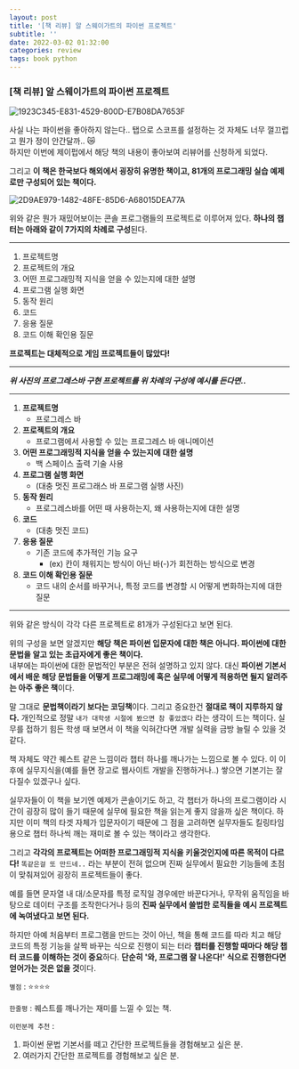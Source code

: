 ```yaml
---
layout: post
title: '[책 리뷰] 알 스웨이가트의 파이썬 프로젝트'
subtitle: ''
date: 2022-03-02 01:32:00
categories: review
tags: book python
---
```


### [책 리뷰] 알 스웨이가트의 파이썬 프로젝트

![1923C345-E831-4529-800D-E7B08DA7653F](https://tva1.sinaimg.cn/large/e6c9d24egy1gzuuna9z7ej21400u0gsc.jpg)

사실 나는 파이썬을 좋아하지 않는다.. 탭으로 스코프를 설정하는 것 자체도 너무 껄끄럽고 뭔가 정이 안간달까.. 😿  
하지만 이번에 제이펍에서 해당 책의 내용이 좋아보여 리뷰어를 신청하게 되었다.

그리고 **이 책은 한국보다 해외에서 굉장히 유명한 책이고, 81개의 프로그래밍 실습 예제로만 구성되어 있는 책이다.**

![2D9AE979-1482-48FE-85D6-A68015DEA77A](https://tva1.sinaimg.cn/large/e6c9d24egy1gzuuo5cr4sj21400u0ag1.jpg)

위와 같은 뭔가 재밌어보이는 콘솔 프로그램들의 프로젝트로 이루어져 있다.
**하나의 챕터는 아래와 같이 7가지의 차례로 구성**된다.

---

1. 프로젝트명
2. 프로젝트의 개요
3. 어떤 프로그래밍적 지식을 얻을 수 있는지에 대한 설명
4. 프로그램 실행 화면
5. 동작 원리
6. 코드
7. 응용 질문
8. 코드 이해 확인용 질문

**프로젝트는 대체적으로 게임 프로젝트들이 많았다!**

---

**_위 사진의 프로그레스바 구현 프로젝트를 위 차례의 구성에 예시를 든다면.._**

---

1. **프로젝트명**
   - 프로그레스 바
2. **프로젝트의 개요**
   - 프로그램에서 사용할 수 있는 프로그레스 바 애니메이션
3. **어떤 프로그래밍적 지식을 얻을 수 있는지에 대한 설명**
   - 백 스페이스 출력 기술 사용
4. **프로그램 실행 화면**
   - (대충 멋진 프로그래스 바 프로그램 실행 사진)
5. **동작 원리**
   - 프로그레스바를 어떤 때 사용하는지, 왜 사용하는지에 대한 설명
6. **코드**
   - (대충 멋진 코드)
7. **응용 질문**
   - 기존 코드에 추가적인 기능 요구
     - (ex) 칸이 채워지는 방식이 아닌 바(-)가 회전하는 방식으로 변경
8. **코드 이해 확인용 질문**
   - 코드 내의 순서를 바꾸거나, 특정 코드를 변경할 시 어떻게 변화하는지에 대한 질문

---

위와 같은 방식이 각각 다른 프로젝트로 81개가 구성된다고 보면 된다.

위의 구성을 보면 알겠지만 **해당 책은 파이썬 입문자에 대한 책은 아니다. 파이썬에 대한 문법을 알고 있는 초급자에게 좋은 책이다.**  
내부에는 파이썬에 대한 문법적인 부분은 전혀 설명하고 있지 않다. 대신 **파이썬 기본서에서 배운 해당 문법들을 어떻게 프로그래밍에 혹은 실무에 어떻게 적용하면 될지 알려주는 아주 좋은 책**이다.

말 그대로 **문법책이라기 보다는 코딩책**이다. 그리고 중요한건 **절대로 책이 지루하지 않다.** 개인적으로 정말 `내가 대학생 시절에 봤으면 참 좋았겠다` 라는 생각이 드는 책이다. 실무를 접하기 힘든 학생 때 보면서 이 책을 익혀간다면 개발 실력을 금방 늘릴 수 있을 것 같다. 

책 자체도 약간 퀘스트 같은 느낌이라 챕터 하나를 깨나가는 느낌으로 볼 수 있다. 이 이후에 실무지식을(예를 들면 장고로 웹사이트 개발을 진행하거나..) 쌓으면 기본기는 잘 다질수 있겠구나 싶다.

실무자들이 이 책을 보기엔 예제가 콘솔이기도 하고, 각 챕터가 하나의 프로그램이라 시간이 굉장히 많이 들기 때문에 실무에 필요한 책을 읽는게 좋지 않을까 싶은 책이다. 하지만 이미 책의 타겟 자체가 입문자이기 때문에 그 점을 고려하면 실무자들도 킬링타임용으로 챕터 하나씩 깨는 재미로 볼 수 있는 책이라고 생각한다.

그리고 **각각의 프로젝트는 어떠한 프로그래밍적 지식을 키울것인지에 따른 목적이 다르다!** `똑같은걸 또 만드네..` 라는 부분이 전혀 없으며 진짜 실무에서 필요한 기능들에 초점이 맞춰져있어 굉장히 프로젝트들이 좋다. 

예를 들면 문자열 내 대/소문자를 특정 로직일 경우에만 바꾼다거나, 무작위 움직임을 바탕으로 데이터 구조를 조작한다거나 등의 **진짜 실무에서 쓸법한 로직들을 예시 프로젝트에 녹여냈다고 보면 된다.**

하지만 아예 처음부터 프로그램을 만드는 것이 아닌, 책을 통해 코드를 따라 치고 해당 코드의 특정 기능을 살짝 바꾸는 식으로 진행이 되는 터라 **챕터를 진행할 때마다 해당 챕터 코드를 이해하는 것이 중요**하다. **단순히 '와, 프로그램 잘 나온다!' 식으로 진행한다면 얻어가는 것은 없을 것**이다.

`별점` : ⭐️⭐️⭐️⭐️

`한줄평` : 퀘스트를 깨나가는 재미를 느낄 수 있는 책.

`이런분께 추천` :

1. 파이썬 문법 기본서를 떼고 간단한 프로젝트들을 경험해보고 싶은 분.
2. 여러가지 간단한 프로젝트를 경험해보고 싶은 분.
